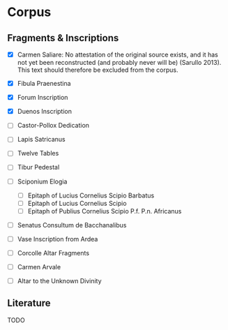 # Corpus

## Fragments & Inscriptions

- [x] Carmen Saliare: No attestation of the original source exists, and it has not yet been reconstructed (and probably never will be) (Sarullo 2013). This text should therefore be excluded from the corpus.

- [x] Fibula Praenestina

- [x] Forum Inscription

- [x] Duenos Inscription

- [ ] Castor-Pollox Dedication

- [ ] Lapis Satricanus

- [ ] Twelve Tables

- [ ] Tibur Pedestal

- [ ] Sciponium Elogia
  - [ ] Epitaph of Lucius Cornelius Scipio Barbatus
  - [ ] Epitaph of Lucius Cornelius Scipio
  - [ ] Epitaph of Publius Cornelius Scipio P.f. P.n. Africanus

- [ ] Senatus Consultum de Bacchanalibus

- [ ] Vase Inscription from Ardea

- [ ] Corcolle Altar Fragments

- [ ] Carmen Arvale

- [ ] Altar to the Unknown Divinity

## Literature

TODO
